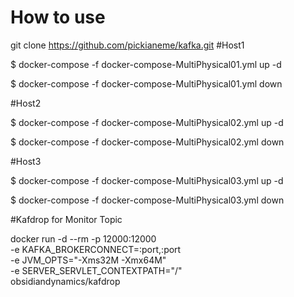 # How to use 
git clone https://github.com/pickianeme/kafka.git
#Host1

$ docker-compose -f  docker-compose-MultiPhysical01.yml up -d


$ docker-compose -f  docker-compose-MultiPhysical01.yml down

#Host2

$ docker-compose -f  docker-compose-MultiPhysical02.yml up -d

$ docker-compose -f  docker-compose-MultiPhysical02.yml down

#Host3

$ docker-compose -f  docker-compose-MultiPhysical03.yml up -d

$ docker-compose -f  docker-compose-MultiPhysical03.yml down

#Kafdrop for Monitor Topic

docker run -d --rm -p 12000:12000 \
    -e KAFKA_BROKERCONNECT=<hostname>:port,<hostname>:port \
    -e JVM_OPTS="-Xms32M -Xmx64M" \
    -e SERVER_SERVLET_CONTEXTPATH="/" \
    obsidiandynamics/kafdrop
